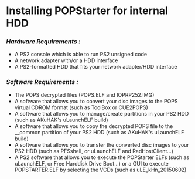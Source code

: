 # Installing POPStarter for internal HDD #

### *Hardware Requirements :* ###

* A PS2 console which is able to run PS2 unsigned code
* A network adapter with/or a HDD interface
* A PS2-formatted HDD that fits your network adapter/HDD interface

### *Software Requirements :* ###

* The POPS decrypted files (POPS.ELF and IOPRP252.IMG)
* A software that allows you to convert your disc images to the POPS virtual CDROM format (such as ToolBox or CUE2POPS)
* A software that allows you to manage/create partitions in your PS2 HDD (such as AKuHAK's uLaunchELF build)
* A software that allows you to copy the decrypted POPS file to the __common partition of your PS2 HDD (such as AKuHAK's uLaunchELF build)
* A software that allows you to transfer the converted disc images to your PS2 HDD (such as PFSshell, or uLaunchELF and RadHostClient...)
* A PS2 software that allows you to execute the POPStarter ELFs (such as uLaunchELF, or Free Harddisk Drive Boot...) or a GUI to execute POPSTARTER.ELF by selecting the VCDs (such as uLE_kHn_20150602)